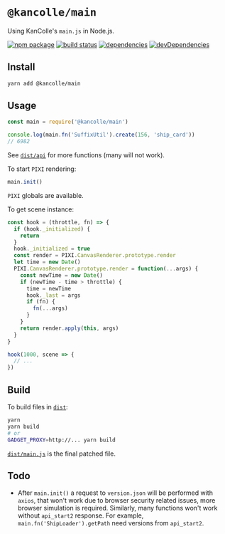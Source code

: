 # `@kancolle/main`

Using KanColle's `main.js` in Node.js.

[![npm package](https://img.shields.io/npm/v/@kancolle/main.svg)](https://www.npmjs.org/package/@kancolle/main)
[![build status](https://img.shields.io/travis/kcwiki/kancolle-main.svg)](http://travis-ci.org/kcwiki/kancolle-main)
[![dependencies](https://img.shields.io/david/kcwiki/kancolle-main.svg)](https://david-dm.org/kcwiki/kancolle-main)
[![devDependencies](https://img.shields.io/david/dev/kcwiki/kancolle-main.svg)](https://david-dm.org/kcwiki/kancolle-main?type=dev)

## Install

```sh
yarn add @kancolle/main
```

## Usage

```js
const main = require('@kancolle/main')

console.log(main.fn('SuffixUtil').create(156, 'ship_card'))
// 6982
```

See [`dist/api`](https://github.com/kcwiki/kancolle-main/blob/master/dist/api) for more functions (many will not work).

To start `PIXI` rendering:

```js
main.init()
```

`PIXI` globals are available.

To get scene instance:

```js
const hook = (throttle, fn) => {
  if (hook._initialized) {
    return
  }
  hook._initialized = true
  const render = PIXI.CanvasRenderer.prototype.render
  let time = new Date()
  PIXI.CanvasRenderer.prototype.render = function(...args) {
    const newTime = new Date()
    if (newTime - time > throttle) {
      time = newTime
      hook._last = args
      if (fn) {
        fn(...args)
      }
    }
    return render.apply(this, args)
  }
}

hook(1000, scene => {
  // ...
})
```

## Build

To build files in [`dist`](https://github.com/kcwiki/kancolle-main/tree/master/dist):

```sh
yarn
yarn build
# or
GADGET_PROXY=http://... yarn build
```

[`dist/main.js`](https://raw.githubusercontent.com/kcwiki/kancolle-main/master/dist/main.js) is the final patched file.

## Todo

- After `main.init()` a request to `version.json` will be performed with `axios`, that won't work due to browser security related issues, more browser simulation is required. Similarly, many functions won't work without `api_start2` response. For example, `main.fn('ShipLoader').getPath` need versions from `api_start2`.
